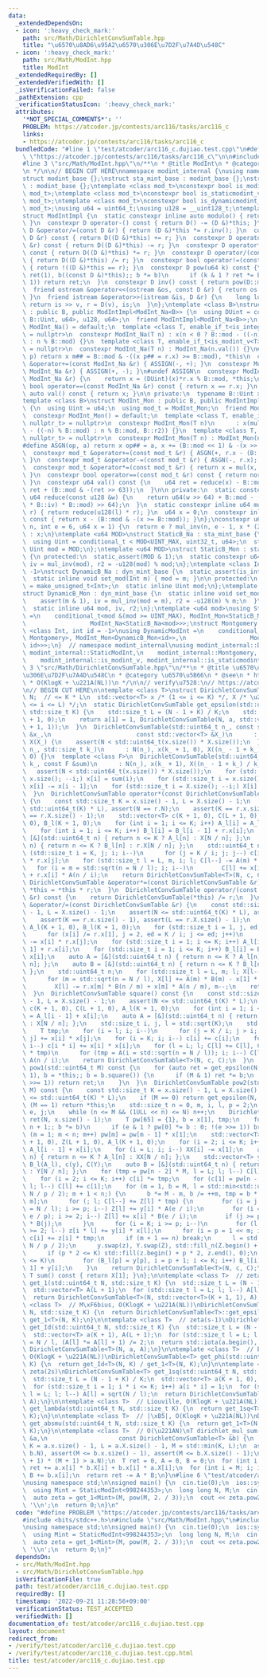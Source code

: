 ```yaml
---
data:
  _extendedDependsOn:
  - icon: ':heavy_check_mark:'
    path: src/Math/DirichletConvSumTable.hpp
    title: "\u6570\u8AD6\u95A2\u6570\u306E\u7D2F\u7A4D\u548C"
  - icon: ':heavy_check_mark:'
    path: src/Math/ModInt.hpp
    title: ModInt
  _extendedRequiredBy: []
  _extendedVerifiedWith: []
  _isVerificationFailed: false
  _pathExtension: cpp
  _verificationStatusIcon: ':heavy_check_mark:'
  attributes:
    '*NOT_SPECIAL_COMMENTS*': ''
    PROBLEM: https://atcoder.jp/contests/arc116/tasks/arc116_c
    links:
    - https://atcoder.jp/contests/arc116/tasks/arc116_c
  bundledCode: "#line 1 \"test/atcoder/arc116_c.dujiao.test.cpp\"\n#define PROBLEM\
    \ \"https://atcoder.jp/contests/arc116/tasks/arc116_c\"\n\n#include <bits/stdc++.h>\n\
    #line 3 \"src/Math/ModInt.hpp\"\n/**\n * @title ModInt\n * @category \u6570\u5B66\
    \n */\n\n// BEGIN CUT HERE\nnamespace modint_internal {\nusing namespace std;\n\
    struct modint_base {};\nstruct sta_mint_base : modint_base {};\nstruct dyn_mint_base\
    \ : modint_base {};\ntemplate <class mod_t>\nconstexpr bool is_modint_v = is_base_of_v<modint_base,\
    \ mod_t>;\ntemplate <class mod_t>\nconstexpr bool is_staticmodint_v = is_base_of_v<sta_mint_base,\
    \ mod_t>;\ntemplate <class mod_t>\nconstexpr bool is_dynamicmodint_v = is_base_of_v<dyn_mint_base,\
    \ mod_t>;\nusing u64 = uint64_t;\nusing u128 = __uint128_t;\ntemplate <class D>\n\
    struct ModIntImpl {\n  static constexpr inline auto modulo() { return D::mod;\
    \ }\n  constexpr D operator-() const { return D() -= (D &)*this; }\n  constexpr\
    \ D &operator/=(const D &r) { return (D &)*this *= r.inv(); }\n  constexpr D operator+(const\
    \ D &r) const { return D((D &)*this) += r; }\n  constexpr D operator-(const D\
    \ &r) const { return D((D &)*this) -= r; }\n  constexpr D operator*(const D &r)\
    \ const { return D((D &)*this) *= r; }\n  constexpr D operator/(const D &r) const\
    \ { return D((D &)*this) /= r; }\n  constexpr bool operator!=(const D &r) const\
    \ { return !((D &)*this == r); }\n  constexpr D pow(u64 k) const {\n    for (D\
    \ ret(1), b((const D &)*this);; b *= b)\n      if (k & 1 ? ret *= b : 0; !(k >>=\
    \ 1)) return ret;\n  }\n  constexpr D inv() const { return pow(D::mod - 2); }\n\
    \  friend ostream &operator<<(ostream &os, const D &r) { return os << r.val();\
    \ }\n  friend istream &operator>>(istream &is, D &r) {\n    long long v;\n   \
    \ return is >> v, r = D(v), is;\n  }\n};\ntemplate <class B>\nstruct ModInt_Na\
    \ : public B, public ModIntImpl<ModInt_Na<B>> {\n  using DUint = conditional_t<is_same_v<typename\
    \ B::Uint, u64>, u128, u64>;\n  friend ModIntImpl<ModInt_Na<B>>;\n  constexpr\
    \ ModInt_Na() = default;\n  template <class T, enable_if_t<is_integral_v<T>, nullptr_t>\
    \ = nullptr>\n  constexpr ModInt_Na(T n) : x(n < 0 ? B::mod - ((-n) % B::mod)\
    \ : n % B::mod) {}\n  template <class T, enable_if_t<is_modint_v<T>, nullptr_t>\
    \ = nullptr>\n  constexpr ModInt_Na(T n) : ModInt_Na(n.val()) {}\n#define ASSIGN(m,\
    \ p) return x m## = B::mod & -((x p## = r.x) >= B::mod), *this\n  constexpr ModInt_Na\
    \ &operator+=(const ModInt_Na &r) { ASSIGN(-, +); }\n  constexpr ModInt_Na &operator-=(const\
    \ ModInt_Na &r) { ASSIGN(+, -); }\n#undef ASSIGN\n  constexpr ModInt_Na &operator*=(const\
    \ ModInt_Na &r) {\n    return x = (DUint)(x)*r.x % B::mod, *this;\n  }\n  constexpr\
    \ bool operator==(const ModInt_Na &r) const { return x == r.x; }\n  constexpr\
    \ auto val() const { return x; }\n\n private:\n  typename B::Uint x = 0;\n};\n\
    template <class B>\nstruct ModInt_Mon : public B, public ModIntImpl<ModInt_Mon<B>>\
    \ {\n  using Uint = u64;\n  using mod_t = ModInt_Mon;\n  friend ModIntImpl<ModInt_Mon<B>>;\n\
    \  constexpr ModInt_Mon() = default;\n  template <class T, enable_if_t<is_integral_v<T>,\
    \ nullptr_t> = nullptr>\n  constexpr ModInt_Mon(T n)\n      : x(mul(n < 0 ? B::mod\
    \ - ((-n) % B::mod) : n % B::mod, B::r2)) {}\n  template <class T, enable_if_t<is_modint_v<T>,\
    \ nullptr_t> = nullptr>\n  constexpr ModInt_Mon(T n) : ModInt_Mon(n.val()) {}\n\
    #define ASGN(op, a) return x op## = a, x += (B::mod << 1) & -(x >> 63), *this\n\
    \  constexpr mod_t &operator+=(const mod_t &r) { ASGN(+, r.x - (B::mod << 1));\
    \ }\n  constexpr mod_t &operator-=(const mod_t &r) { ASGN(-, r.x); }\n#undef ASGN\n\
    \  constexpr mod_t &operator*=(const mod_t &r) { return x = mul(x, r.x), *this;\
    \ }\n  constexpr bool operator==(const mod_t &r) const { return norm() == r.norm();\
    \ }\n  constexpr u64 val() const {\n    u64 ret = reduce(x) - B::mod;\n    return\
    \ ret + (B::mod & -(ret >> 63));\n  }\n\n private:\n  static constexpr inline\
    \ u64 reduce(const u128 &w) {\n    return u64(w >> 64) + B::mod - ((u128(u64(w)\
    \ * B::iv) * B::mod) >> 64);\n  }\n  static constexpr inline u64 mul(u64 l, u64\
    \ r) { return reduce(u128(l) * r); }\n  u64 x = 0;\n  constexpr inline u64 norm()\
    \ const { return x - (B::mod & -(x >= B::mod)); }\n};\nconstexpr u64 mul_inv(u64\
    \ n, int e = 6, u64 x = 1) {\n  return e ? mul_inv(n, e - 1, x * (2 - x * n))\
    \ : x;\n}\ntemplate <u64 MOD>\nstruct StaticB_Na : sta_mint_base {\n protected:\n\
    \  using Uint = conditional_t < MOD<UINT_MAX, uint32_t, u64>;\n  static constexpr\
    \ Uint mod = MOD;\n};\ntemplate <u64 MOD>\nstruct StaticB_Mon : sta_mint_base\
    \ {\n protected:\n  static_assert(MOD & 1);\n  static constexpr u64 mod = MOD,\
    \ iv = mul_inv(mod), r2 = -u128(mod) % mod;\n};\ntemplate <class Int, int id =\
    \ -1>\nstruct DynamicB_Na : dyn_mint_base {\n  static_assert(is_integral_v<Int>);\n\
    \  static inline void set_mod(Int m) { mod = m; }\n\n protected:\n  using Uint\
    \ = make_unsigned_t<Int>;\n  static inline Uint mod;\n};\ntemplate <int id>\n\
    struct DynamicB_Mon : dyn_mint_base {\n  static inline void set_mod(u64 m) {\n\
    \    assert(m & 1), iv = mul_inv(mod = m), r2 = -u128(m) % m;\n  }\n\n protected:\n\
    \  static inline u64 mod, iv, r2;\n};\ntemplate <u64 mod>\nusing StaticModInt\
    \ =\n    conditional_t<mod &(mod >= UINT_MAX), ModInt_Mon<StaticB_Mon<mod>>,\n\
    \                  ModInt_Na<StaticB_Na<mod>>>;\nstruct Montgomery {};\ntemplate\
    \ <class Int, int id = -1>\nusing DynamicModInt =\n    conditional_t<is_same_v<Int,\
    \ Montgomery>, ModInt_Mon<DynamicB_Mon<id>>,\n                  ModInt_Na<DynamicB_Na<Int,\
    \ id>>>;\n}  // namespace modint_internal\nusing modint_internal::DynamicModInt,\
    \ modint_internal::StaticModInt,\n    modint_internal::Montgomery, modint_internal::is_dynamicmodint_v,\n\
    \    modint_internal::is_modint_v, modint_internal::is_staticmodint_v;\n#line\
    \ 3 \"src/Math/DirichletConvSumTable.hpp\"\n/**\n * @title \u6570\u8AD6\u95A2\u6570\
    \u306E\u7D2F\u7A4D\u548C\n * @category \u6570\u5B66\n * @see\n * https://maspypy.com/dirichlet-%E7%A9%8D%E3%81%A8%E3%80%81%E6%95%B0%E8%AB%96%E9%96%A2%E6%95%B0%E3%81%AE%E7%B4%AF%E7%A9%8D%E5%92%8C\n\
    \ * O(KlogK + \u221A(NL))\n */\n\n// verify\u7528:\n// https://atcoder.jp/contests/xmascon19/tasks/xmascon19_d\n\
    \n// BEGIN CUT HERE\n\ntemplate <class T>\nstruct DirichletConvSumTable {\n  std::uint64_t\
    \ N;  // <= K * L\n  std::vector<T> x /* (1 <= i <= K) */, X /* \u2211^{N/i} (1\
    \ <= i <= L) */;\n  static DirichletConvSumTable get_epsilon(std::uint64_t N,\
    \ std::size_t K) {\n    std::size_t L = (N - 1 + K) / K;\n    std::vector<T> a(K\
    \ + 1, 0);\n    return a[1] = 1, DirichletConvSumTable(N, a, std::vector<T>(L\
    \ + 1, 1));\n  }\n  DirichletConvSumTable(std::uint64_t n_, const std::vector<T>\
    \ &x_,\n                        const std::vector<T> &X_)\n      : N(n_), x(x_),\
    \ X(X_) {\n    assert(N < std::uint64_t(x.size()) * X.size());\n  }\n  DirichletConvSumTable(std::uint64_t\
    \ n_, std::size_t k_)\n      : N(n_), x(k_ + 1, 0), X((n_ - 1 + k_) / k_ + 1,\
    \ 0) {}\n  template <class F>\n  DirichletConvSumTable(std::uint64_t n_, std::size_t\
    \ k_, const F &sum)\n      : N(n_), x(k_ + 1), X((n_ - 1 + k_) / k_ + 1) {\n \
    \   assert(N < std::uint64_t(x.size()) * X.size());\n    for (std::size_t i =\
    \ x.size(); --i;) x[i] = sum(i);\n    for (std::size_t i = x.size(); --i > 1;)\
    \ x[i] -= x[i - 1];\n    for (std::size_t i = X.size(); --i;) X[i] = sum(N / i);\n\
    \  }\n  DirichletConvSumTable operator*(const DirichletConvSumTable &r) const\
    \ {\n    const std::size_t K = x.size() - 1, L = X.size() - 1;\n    assert(N <=\
    \ std::uint64_t(K) * L), assert(N == r.N);\n    assert(K == r.x.size() - 1), assert(L\
    \ == r.X.size() - 1);\n    std::vector<T> c(K + 1, 0), C(L + 1, 0), A_l(K + 1,\
    \ 0), B_l(K + 1, 0);\n    for (int i = 1; i <= K; i++) A_l[i] = A_l[i - 1] + x[i];\n\
    \    for (int i = 1; i <= K; i++) B_l[i] = B_l[i - 1] + r.x[i];\n    auto A =\
    \ [&](std::uint64_t n) { return n <= K ? A_l[n] : X[N / n]; };\n    auto B = [&](std::uint64_t\
    \ n) { return n <= K ? B_l[n] : r.X[N / n]; };\n    std::uint64_t n;\n    for\
    \ (std::size_t i = K, j; i; i--)\n      for (j = K / i; j; j--) c[i * j] += x[i]\
    \ * r.x[j];\n    for (std::size_t l = L, m, i; l; C[l--] -= A(m) * B(m))\n   \
    \   for (i = m = std::sqrt(n = N / l); i; i--)\n        C[l] += x[i] * B(n / i)\
    \ + r.x[i] * A(n / i);\n    return DirichletConvSumTable<T>(N, c, C);\n  }\n \
    \ DirichletConvSumTable &operator*=(const DirichletConvSumTable &r) {\n    return\
    \ *this = *this * r;\n  }\n  DirichletConvSumTable operator/(const DirichletConvSumTable\
    \ &r) const {\n    return DirichletConvSumTable(*this) /= r;\n  }\n  DirichletConvSumTable\
    \ &operator/=(const DirichletConvSumTable &r) {\n    const std::size_t K = x.size()\
    \ - 1, L = X.size() - 1;\n    assert(N <= std::uint64_t(K) * L), assert(N == r.N);\n\
    \    assert(K == r.x.size() - 1), assert(L == r.X.size() - 1);\n    std::vector<T>\
    \ A_l(K + 1, 0), B_l(K + 1, 0);\n    for (std::size_t i = 1, j, ed; i <= K; i++)\n\
    \      for (x[i] /= r.x[1], j = 2, ed = K / i; j <= ed; j++)\n        x[i * j]\
    \ -= x[i] * r.x[j];\n    for (std::size_t i = 1; i <= K; i++) A_l[i] = A_l[i -\
    \ 1] + r.x[i];\n    for (std::size_t i = 1; i <= K; i++) B_l[i] = B_l[i - 1] +\
    \ x[i];\n    auto A = [&](std::uint64_t n) { return n <= K ? A_l[n] : r.X[N /\
    \ n]; };\n    auto B = [&](std::uint64_t n) { return n <= K ? B_l[n] : X[N / n];\
    \ };\n    std::uint64_t n;\n    for (std::size_t l = L, m; l; X[l--] /= r.x[1])\n\
    \      for (m = std::sqrt(n = N / l), X[l] += A(m) * B(m) - x[1] * A(n); m > 1;)\n\
    \        X[l] -= r.x[m] * B(n / m) + x[m] * A(n / m), m--;\n    return *this;\n\
    \  }\n  DirichletConvSumTable square() const {\n    const std::size_t K = x.size()\
    \ - 1, L = X.size() - 1;\n    assert(N <= std::uint64_t(K) * L);\n    std::vector<T>\
    \ c(K + 1, 0), C(L + 1, 0), A_l(K + 1, 0);\n    for (int i = 1; i <= K; i++) A_l[i]\
    \ = A_l[i - 1] + x[i];\n    auto A = [&](std::uint64_t n) { return n <= K ? A_l[n]\
    \ : X[N / n]; };\n    std::size_t i, j, l = std::sqrt(K);\n    std::uint64_t n;\n\
    \    T tmp;\n    for (i = l; i; i--)\n      for (j = K / i; j > i; j--) c[i *\
    \ j] += x[i] * x[j];\n    for (i = K; i; i--) c[i] += c[i];\n    for (i = l; i;\
    \ i--) c[i * i] += x[i] * x[i];\n    for (l = L; l; C[l] += C[l], C[l--] -= tmp\
    \ * tmp)\n      for (tmp = A(i = std::sqrt(n = N / l)); i; i--) C[l] += x[i] *\
    \ A(n / i);\n    return DirichletConvSumTable<T>(N, c, C);\n  }\n  DirichletConvSumTable\
    \ pow1(std::uint64_t M) const {\n    for (auto ret = get_epsilon(N, x.size() -\
    \ 1), b = *this;; b = b.square()) {\n      if (M & 1) ret *= b;\n      if (!(M\
    \ >>= 1)) return ret;\n    }\n  }\n  DirichletConvSumTable pow2(std::uint64_t\
    \ M) const {\n    const std::size_t K = x.size() - 1, L = X.size() - 1;\n    assert(N\
    \ <= std::uint64_t(K) * L);\n    if (M == 0) return get_epsilon(N, K);\n    if\
    \ (M == 1) return *this;\n    std::size_t n = 0, m, i, l, p = 2;\n    std::uint64_t\
    \ e, j;\n    while (n <= M && (1ULL << n) <= N) n++;\n    DirichletConvSumTable\
    \ ret(N, x.size() - 1);\n    T pw[65] = {1}, b = x[1], tmp;\n    for (e = M -\
    \ n + 1;; b *= b)\n      if (e & 1 ? pw[0] *= b : 0; !(e >>= 1)) break;\n    for\
    \ (m = 1; m < n; m++) pw[m] = pw[m - 1] * x[1];\n    std::vector<T> XX(X), z(K\
    \ + 1, 0), Z(L + 1, 0), A_l(K + 1, 0);\n    for (i = 2; i <= K; i++) A_l[i] =\
    \ A_l[i - 1] + x[i];\n    for (i = L; i; i--) XX[i] -= x[1];\n    auto A = [&](std::uint64_t\
    \ n) { return n <= K ? A_l[n] : XX[N / n]; };\n    std::vector<T> y(x), Y(XX),\
    \ B_l(A_l), c(y), C(Y);\n    auto B = [&](std::uint64_t n) { return n <= K ? B_l[n]\
    \ : Y[N / n]; };\n    for (tmp = pw[n - 2] * M, l = L; l; l--) C[l] *= tmp;\n\
    \    for (i = 2; i <= K; i++) c[i] *= tmp;\n    for (c[1] = pw[n - 1], l = L;\
    \ l; l--) C[l] += c[1];\n    for (m = 1, b = M, l = std::min<std::uint64_t>(L,\
    \ N / p / 2); m + 1 < n;) {\n      b *= M - m, b /= ++m, tmp = b * pw[n - 1 -\
    \ m];\n      for (; l; C[l--] += Z[l] * tmp) {\n        for (i = j = std::sqrt(e\
    \ = N / l); i >= p; i--) Z[l] += y[i] * A(e / i);\n        for (i = std::min(j,\
    \ e / p); i >= 2; i--) Z[l] += x[i] * B(e / i);\n        if (j >= p) Z[l] -= A(j)\
    \ * B(j);\n      }\n      for (i = K; i >= p; i--)\n        for (l = K / i; l\
    \ >= 2; l--) z[i * l] += y[i] * x[l];\n      for (i = p = 1 << m; i <= K; i++)\
    \ c[i] += z[i] * tmp;\n      if (m + 1 == n) break;\n      l = std::min<std::uint64_t>(L,\
    \ N / p / 2);\n      y.swap(z), Y.swap(Z), std::fill_n(Z.begin() + 1, l, 0);\n\
    \      if (p * 2 <= K) std::fill(z.begin() + p * 2, z.end(), 0);\n      if (p\
    \ <= K)\n        for (B_l[p] = y[p], i = p + 1; i <= K; i++) B_l[i] = B_l[i -\
    \ 1] + y[i];\n    }\n    return DirichletConvSumTable<T>(N, c, C);\n  }\n  inline\
    \ T sum() const { return X[1]; }\n};\n\ntemplate <class T>  // zeta(s)\nDirichletConvSumTable<T>\
    \ get_1(std::uint64_t N, std::size_t K) {\n  std::size_t L = (N - 1 + K) / K;\n\
    \  std::vector<T> A(L + 1);\n  for (std::size_t l = L; l; l--) A[l] = N / l;\n\
    \  return DirichletConvSumTable<T>(N, std::vector<T>(K + 1, 1), A);\n}\n\ntemplate\
    \ <class T>  // M\xF6bius, O(KlogK + \u221A(NL))\nDirichletConvSumTable<T> get_mu(std::uint64_t\
    \ N, std::size_t K) {\n  return DirichletConvSumTable<T>::get_epsilon(N, K) /\
    \ get_1<T>(N, K);\n}\n\ntemplate <class T>  // zeta(s-1)\nDirichletConvSumTable<T>\
    \ get_Id(std::uint64_t N, std::size_t K) {\n  std::size_t L = (N - 1 + K) / K;\n\
    \  std::vector<T> a(K + 1), A(L + 1);\n  for (std::size_t l = L; l; l--) A[l]\
    \ = N / l, (A[l] *= A[l] + 1) /= 2;\n  return std::iota(a.begin(), a.end(), 0),\
    \ DirichletConvSumTable<T>(N, a, A);\n}\n\ntemplate <class T>  // Euler's totient,\
    \ O(KlogK + \u221A(NL))\nDirichletConvSumTable<T> get_phi(std::uint64_t N, std::size_t\
    \ K) {\n  return get_Id<T>(N, K) / get_1<T>(N, K);\n}\n\ntemplate <class T>  //\
    \ zeta(2s)\nDirichletConvSumTable<T> get_1sq(std::uint64_t N, std::size_t K) {\n\
    \  std::size_t L = (N - 1 + K) / K;\n  std::vector<T> a(K + 1, 0), A(L + 1);\n\
    \  for (std::size_t i = 1; i * i <= K; i++) a[i * i] = 1;\n  for (std::size_t\
    \ l = L; l; l--) A[l] = sqrt(N / l);\n  return DirichletConvSumTable<T>(N, a,\
    \ A);\n}\n\ntemplate <class T>  // Liouville, O(KlogK + \u221A(NL))\nDirichletConvSumTable<T>\
    \ get_lambda(std::uint64_t N, std::size_t K) {\n  return get_1sq<T>(N, K) / get_1<T>(N,\
    \ K);\n}\n\ntemplate <class T>  // |\xB5|, O(KlogK + \u221A(NL))\nDirichletConvSumTable<T>\
    \ get_absmu(std::uint64_t N, std::size_t K) {\n  return get_1<T>(N, K) / get_1sq<T>(N,\
    \ K);\n}\n\ntemplate <class T>  // O(\u221AN)\nT dirichlet_mul_sum(const DirichletConvSumTable<T>\
    \ &a,\n                    const DirichletConvSumTable<T> &b) {\n  const std::size_t\
    \ K = a.x.size() - 1, L = a.X.size() - 1, M = std::min(K, L);\n  assert(a.N ==\
    \ b.N), assert(M <= b.x.size() - 1), assert(M <= b.X.size() - 1);\n  assert(std::uint64_t(M\
    \ + 1) * (M + 1) > a.N);\n  T ret = 0, A = 0, B = 0;\n  for (int i = M; i; i--)\
    \ ret += a.x[i] * b.X[i] + b.x[i] * a.X[i];\n  for (int i = M; i; i--) A += a.x[i],\
    \ B += b.x[i];\n  return ret -= A * B;\n}\n#line 6 \"test/atcoder/arc116_c.dujiao.test.cpp\"\
    \nusing namespace std;\n\nsigned main() {\n  cin.tie(0);\n  ios::sync_with_stdio(0);\n\
    \  using Mint = StaticModInt<998244353>;\n  long long N, M;\n  cin >> N >> M;\n\
    \  auto zeta = get_1<Mint>(M, pow(M, 2. / 3));\n  cout << zeta.pow2(N).sum() <<\
    \ '\\n';\n  return 0;\n}\n"
  code: "#define PROBLEM \"https://atcoder.jp/contests/arc116/tasks/arc116_c\"\n\n\
    #include <bits/stdc++.h>\n#include \"src/Math/ModInt.hpp\"\n#include \"src/Math/DirichletConvSumTable.hpp\"\
    \nusing namespace std;\n\nsigned main() {\n  cin.tie(0);\n  ios::sync_with_stdio(0);\n\
    \  using Mint = StaticModInt<998244353>;\n  long long N, M;\n  cin >> N >> M;\n\
    \  auto zeta = get_1<Mint>(M, pow(M, 2. / 3));\n  cout << zeta.pow2(N).sum() <<\
    \ '\\n';\n  return 0;\n}"
  dependsOn:
  - src/Math/ModInt.hpp
  - src/Math/DirichletConvSumTable.hpp
  isVerificationFile: true
  path: test/atcoder/arc116_c.dujiao.test.cpp
  requiredBy: []
  timestamp: '2022-09-21 11:28:56+09:00'
  verificationStatus: TEST_ACCEPTED
  verifiedWith: []
documentation_of: test/atcoder/arc116_c.dujiao.test.cpp
layout: document
redirect_from:
- /verify/test/atcoder/arc116_c.dujiao.test.cpp
- /verify/test/atcoder/arc116_c.dujiao.test.cpp.html
title: test/atcoder/arc116_c.dujiao.test.cpp
---
```

